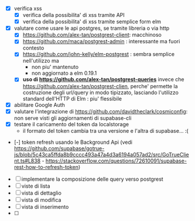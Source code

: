 - [x] verifica xss
  - [x] verifica della possibilita' di xss tramite API
  - [x] verifica della possibilita' di xss tramite semplice form elm
- [x] valutare come usare le api postgres, se tramite libreria o via http
  - [x] https://github.com/alex-tan/postgrest-client: macchinoso
  - [x] https://github.com/maca/postgrest-admin     : interessante ma fuori contesto
  - [x] https://github.com/john-kelly/elm-postgrest : sembra semplice nell'utilizzo ma
    - non piu' mantenuto
    - non aggiornato a elm 0.19.1
  - [x] **uso di https://github.com/alex-tan/postgrest-queries** invece che https://github.com/alex-tan/postgrest-clien, perche' permette la costruzione degli url/query in modo tipizzato, lasciando l'utilizzo standard dell'HTTP di Elm : piu' flessibile
- [x] abilitare Google Auth
- [x] valutare l'integrazione di https://github.com/davidtheclark/cosmiconfig: non serve visti gli aggiornamenti di supabase-cli
- [x] testare il caricamento del token da localstorage
  - il formato del token cambia tra una versione e l'altra di supabase... :(
- [-] token refresh usando le Background Api (vedi https://github.com/supabase/gotrue-js/blob/5c43ca5ffda8b9cccc493a47a4d3a6194a057ad2/src/GoTrueClient.ts#L838 - https://stackoverflow.com/questions/72610091/supabase-rest-how-to-refresh-token)
- [ ] implementare la composizione delle query verso postgrest
- [ ] viste di lista
- [ ] vista di dettaglio
- [ ] vista di modifica
- [ ] vista di inserimento
- [ ] 